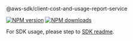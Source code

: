@aws-sdk/client-cost-and-usage-report-service

[![NPM version](https://img.shields.io/npm/v/@aws-sdk/client-cost-and-usage-report-service/rc.svg)](https://www.npmjs.com/package/@aws-sdk/client-cost-and-usage-report-service)
[![NPM downloads](https://img.shields.io/npm/dm/@aws-sdk/client-cost-and-usage-report-service.svg)](https://www.npmjs.com/package/@aws-sdk/client-cost-and-usage-report-service)

For SDK usage, please step to [SDK readme](https://github.com/aws/aws-sdk-js-v3).
